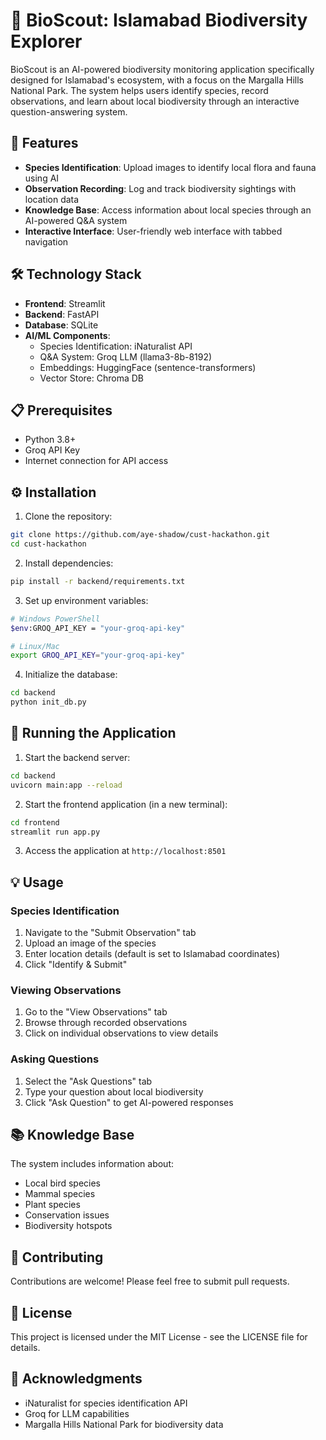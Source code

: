 # 🦋 BioScout: Islamabad Biodiversity Explorer

BioScout is an AI-powered biodiversity monitoring application specifically designed for Islamabad's ecosystem, with a focus on the Margalla Hills National Park. The system helps users identify species, record observations, and learn about local biodiversity through an interactive question-answering system.

## 🌟 Features

- **Species Identification**: Upload images to identify local flora and fauna using AI
- **Observation Recording**: Log and track biodiversity sightings with location data
- **Knowledge Base**: Access information about local species through an AI-powered Q&A system
- **Interactive Interface**: User-friendly web interface with tabbed navigation

## 🛠️ Technology Stack

- **Frontend**: Streamlit
- **Backend**: FastAPI
- **Database**: SQLite
- **AI/ML Components**:
  - Species Identification: iNaturalist API
  - Q&A System: Groq LLM (llama3-8b-8192)
  - Embeddings: HuggingFace (sentence-transformers)
  - Vector Store: Chroma DB

## 📋 Prerequisites

- Python 3.8+
- Groq API Key
- Internet connection for API access

## ⚙️ Installation

1. Clone the repository:
```bash
git clone https://github.com/aye-shadow/cust-hackathon.git
cd cust-hackathon
```

2. Install dependencies:
```bash
pip install -r backend/requirements.txt
```

3. Set up environment variables:
```bash
# Windows PowerShell
$env:GROQ_API_KEY = "your-groq-api-key"

# Linux/Mac
export GROQ_API_KEY="your-groq-api-key"
```

4. Initialize the database:
```bash
cd backend
python init_db.py
```

## 🚀 Running the Application

1. Start the backend server:
```bash
cd backend
uvicorn main:app --reload
```

2. Start the frontend application (in a new terminal):
```bash
cd frontend
streamlit run app.py
```

3. Access the application at `http://localhost:8501`

## 💡 Usage

### Species Identification
1. Navigate to the "Submit Observation" tab
2. Upload an image of the species
3. Enter location details (default is set to Islamabad coordinates)
4. Click "Identify & Submit"

### Viewing Observations
1. Go to the "View Observations" tab
2. Browse through recorded observations
3. Click on individual observations to view details

### Asking Questions
1. Select the "Ask Questions" tab
2. Type your question about local biodiversity
3. Click "Ask Question" to get AI-powered responses

## 📚 Knowledge Base

The system includes information about:
- Local bird species
- Mammal species
- Plant species
- Conservation issues
- Biodiversity hotspots

## 🤝 Contributing

Contributions are welcome! Please feel free to submit pull requests.

## 📄 License

This project is licensed under the MIT License - see the LICENSE file for details.

## 🙏 Acknowledgments

- iNaturalist for species identification API
- Groq for LLM capabilities
- Margalla Hills National Park for biodiversity data
